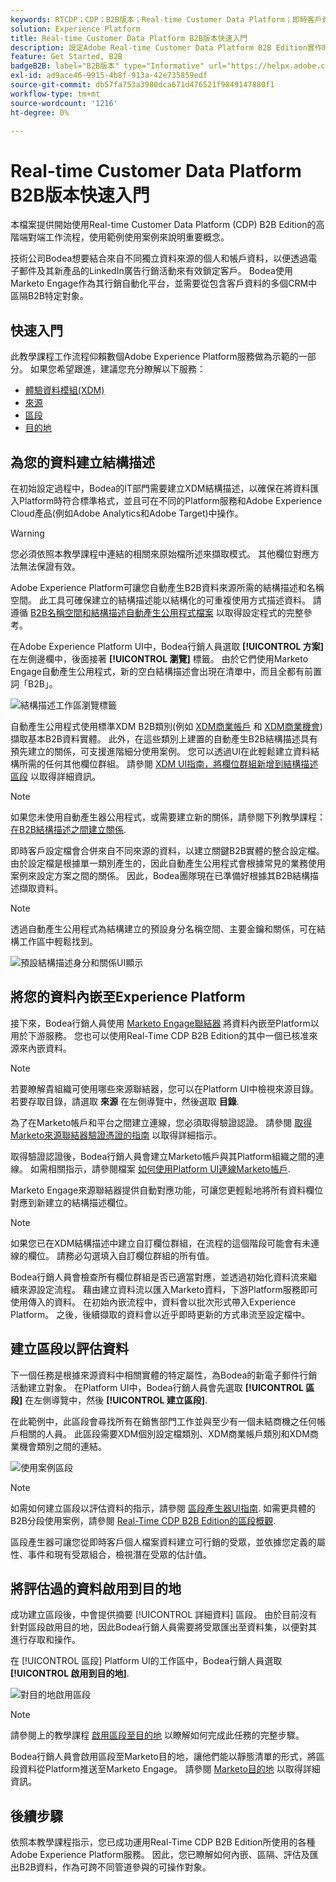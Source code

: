 ```yaml
---
keywords: RTCDP；CDP；B2B版本；Real-time Customer Data Platform；即時客戶資料平台；real time cdp；b2b；cdp
solution: Experience Platform
title: Real-time Customer Data Platform B2B版本快速入門
description: 設定Adobe Real-time Customer Data Platform B2B Edition實作時，請使用此範例情境作為範例。
feature: Get Started, B2B
badgeB2B: label="B2B版本" type="Informative" url="https://helpx.adobe.com/legal/product-descriptions/real-time-customer-data-platform-b2b-edition-prime-and-ultimate-packages.html newtab=true"
exl-id: ad9ace46-9915-4b8f-913a-42e735859edf
source-git-commit: db57fa753a3980dca671d476521f9849147880f1
workflow-type: tm+mt
source-wordcount: '1216'
ht-degree: 0%

---
```


# Real-time Customer Data Platform B2B版本快速入門

本檔案提供開始使用Real-time Customer Data Platform (CDP) B2B Edition的高階端對端工作流程，使用範例使用案例來說明重要概念。

技術公司Bodea想要結合來自不同獨立資料來源的個人和帳戶資料，以便透過電子郵件及其新產品的LinkedIn廣告行銷活動來有效鎖定客戶。 Bodea使用Marketo Engage作為其行銷自動化平台，並需要從包含客戶資料的多個CRM中區隔B2B特定對象。

## 快速入門

此教學課程工作流程仰賴數個Adobe Experience Platform服務做為示範的一部分。 如果您希望跟進，建議您充分瞭解以下服務：

- [體驗資料模組(XDM)](../xdm/home.md)
- [來源](../sources/home.md)
- [區段](../segmentation/home.md)
- [目的地](../destinations/home.md)

## 為您的資料建立結構描述

在初始設定過程中，Bodea的IT部門需要建立XDM結構描述，以確保在將資料匯入Platform時符合標準格式，並且可在不同的Platform服務和Adobe Experience Cloud產品(例如Adobe Analytics和Adobe Target)中操作。

>[!WARNING]
>
>您必須依照本教學課程中連結的相關來原始檔所述來擷取模式。 其他欄位對應方法無法保證有效。

Adobe Experience Platform可讓您自動產生B2B資料來源所需的結構描述和名稱空間。 此工具可確保建立的結構描述能以結構化的可重複使用方式描述資料。 請遵循 [B2B名稱空間和結構描述自動產生公用程式檔案](../sources/connectors/adobe-applications/marketo/marketo-namespaces.md) 以取得設定程式的完整參考。

在Adobe Experience Platform UI中，Bodea行銷人員選取 **[!UICONTROL 方案]** 在左側邊欄中，後面接著 **[!UICONTROL 瀏覽]** 標籤。 由於它們使用Marketo Engage自動產生公用程式，新的空白結構描述會出現在清單中，而且全都有前置詞「B2B」。

![結構描述工作區瀏覽標籤](./assets/b2b-tutorial/empty-b2b-schemas.png)

自動產生公用程式使用標準XDM B2B類別(例如 [XDM商業帳戶](../xdm/classes/b2b/business-account.md) 和 [XDM商業機會](../xdm/classes/b2b/business-opportunity.md))擷取基本B2B資料實體。 此外，在這些類別上建置的自動產生B2B結構描述具有預先建立的關係，可支援進階細分使用案例。 您可以透過UI在此輕鬆建立資料結構所需的任何其他欄位群組。 請參閱 [XDM UI指南，將欄位群組新增到結構描述區段](../xdm/ui/resources/schemas.md#add-field-groups) 以取得詳細資訊。

>[!NOTE]
> 
>如果您未使用自動產生器公用程式，或需要建立新的關係，請參閱下列教學課程： [在B2B結構描述之間建立關係](../xdm/tutorials/relationship-b2b.md).

即時客戶設定檔會合併來自不同來源的資料，以建立關鍵B2B實體的整合設定檔。 由於設定檔是根據單一類別產生的，因此自動產生公用程式會根據常見的業務使用案例來設定方案之間的關係。 因此，Bodea團隊現在已準備好根據其B2B結構描述擷取資料。

>[!NOTE]
> 
>透過自動產生公用程式為結構建立的預設身分名稱空間、主要金鑰和關係，可在結構工作區中輕鬆找到。
>
>![預設結構描述身分和關係UI顯示](./assets/b2b-tutorial/schema-identity-relationship.png)

## 將您的資料內嵌至Experience Platform

接下來，Bodea行銷人員使用 [Marketo Engage聯結器](../sources/connectors/adobe-applications/marketo/marketo.md) 將資料內嵌至Platform以用於下游服務。 您也可以使用Real-Time CDP B2B Edition的其中一個已核准來源來內嵌資料。

>[!NOTE]
> 
>若要瞭解貴組織可使用哪些來源聯結器，您可以在Platform UI中檢視來源目錄。 若要存取目錄，請選取 **來源** 在左側導覽中，然後選取 **目錄**.

為了在Marketo帳戶和平台之間建立連線，您必須取得驗證認證。 請參閱 [取得Marketo來源聯結器驗證憑證的指南](../sources/connectors/adobe-applications/marketo/marketo-auth.md) 以取得詳細指示。

取得驗證認證後，Bodea行銷人員會建立Marketo帳戶與其Platform組織之間的連線。 如需相關指示，請參閱檔案 [如何使用Platform UI連線Marketo帳戶](../sources/tutorials/ui/create/adobe-applications/marketo.md).

Marketo Engage來源聯結器提供自動對應功能，可讓您更輕鬆地將所有資料欄位對應到新建立的結構描述欄位。

>[!NOTE]
> 
>如果您已在XDM結構描述中建立自訂欄位群組，在流程的這個階段可能會有未連線的欄位。 請務必勾選填入自訂欄位群組的所有值。

Bodea行銷人員會檢查所有欄位群組是否已適當對應，並透過初始化資料流來繼續來源設定流程。 藉由建立資料流以匯入Marketo資料，下游Platform服務即可使用傳入的資料。 在初始內嵌流程中，資料會以批次形式帶入Experience Platform。 之後，後續擷取的資料會以近乎即時更新的方式串流至設定檔中。

## 建立區段以評估資料

下一個任務是根據來源資料中相關實體的特定屬性，為Bodea的新電子郵件行銷活動建立對象。 在Platform UI中，Bodea行銷人員會先選取 **[!UICONTROL 區段]** 在左側導覽中，然後 **[!UICONTROL 建立區段]**.

在此範例中，此區段會尋找所有在銷售部門工作並與至少有一個未結商機之任何帳戶相關的人員。 此區段需要XDM個別設定檔類別、XDM商業帳戶類別和XDM商業機會類別之間的連結。

![使用案例區段](./assets/b2b-tutorial/use-case-segment.png)

>[!NOTE]
> 
>如需如何建立區段以評估資料的指示，請參閱 [區段產生器UI指南](../segmentation/ui/segment-builder.md). 如需更具體的B2B分段使用案例，請參閱 [Real-Time CDP B2B Edition的區段概觀](./segmentation/b2b.md).

區段產生器可讓您從即時客戶個人檔案資料建立可行銷的受眾，並依據您定義的屬性、事件和現有受眾組合，檢視潛在受眾的估計值。

## 將評估過的資料啟用到目的地

成功建立區段後，中會提供摘要 [!UICONTROL 詳細資料] 區段。 由於目前沒有針對區段啟用目的地，因此Bodea行銷人員需要將受眾匯出至資料集，以便對其進行存取和操作。

在 [!UICONTROL 區段] Platform UI的工作區中，Bodea行銷人員選取 **[!UICONTROL 啟用到目的地]**.

![對目的地啟用區段](./assets/b2b-tutorial/activate-to-destination.png)

>[!NOTE]
> 
>請參閱上的教學課程 [啟用區段至目的地](https://experienceleague.adobe.com/docs/marketo/using/product-docs/core-marketo-concepts/smart-lists-and-static-lists/static-lists/push-an-adobe-experience-cloud-segment-to-a-marketo-static-list.html) 以瞭解如何完成此任務的完整步驟。

Bodea行銷人員會啟用區段至Marketo目的地，讓他們能以靜態清單的形式，將區段資料從Platform推送至Marketo Engage。 請參閱 [Marketo目的地](https://experienceleague.adobe.com/docs/experience-platform/destinations/catalog/adobe/marketo-engage.html) 以取得詳細資訊。

## 後續步驟

依照本教學課程指示，您已成功運用Real-Time CDP B2B Edition所使用的各種Adobe Experience Platform服務。 因此，您已瞭解如何內嵌、區隔、評估及匯出B2B資料，作為可跨不同管道參與的可操作對象。
